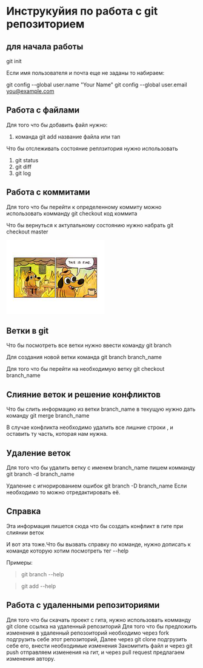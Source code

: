 # Инструкуйия по работа с git репозиторием

## для начала работы 
git init

Если имя пользователя и почта еще не заданы то набираем:

git config --global user.name "Your Name"
    git config --global user.email you@example.com

## Работа с файлами
Для того что бы добавить файл нужно:
1. команда git add название файла или тап

Что бы отслеживать состояние реплзитория нужно использовать 
1. git status 
2. git diff
3. git log

## Работа с коммитами 
Для того что бы перейти к определенному коммиту можно использовать комманду git checkout код коммита

Что бы вернуться к актулальному состоянию нужно набрать git checkout master

![error](qwer.jpeg)




## Ветки в git

Что бы посмотреть все ветки нужно ввести команду git branch

Для создания новой ветки команда git branch branch_name

Для того что бы перейти на необходимую ветку 
git checkout branch_name

## Слияние веток и решение конфликтов 

Что бы слить информацию из ветки branch_name в текущую нужно дать команду git merge branch_name

В случае конфликта необходимо удалить все лишние строки , и оставить ту часть, которая нам нужна.



## Удаление веток
Для того что бы удалить ветку с именем branch_name 
пишем комманду git branch -d branch_name

Удаление с игнорированием ошибок git branch -D branch_name
Если необходимо то можно отредактировать её.


## Справка 
 
Эта информация пишется сюда что бы создать конфликт в гите при слиянии веток 

И вот эта тоже.Что бы вызвать справку по команде, нужно дописать к команде которую хотим посмотреть тег --help


Примеры:

> git branch --help

> git add --help

## Работа с удаленными репозиториями 

Для того что бы скачать проект с гита, нужно использовать комманду git clone ссылка на удаленный репозиторий 
Для того что бы предложить изменения в удаленный репозоиторий необходимо через fork подгрузить себе этот репозиторий,
Далее через git clone подгрузить себе его, внести необходимые изменения
Закомитить файл и через git push отправляем изменения на гит, и через  pull request предлагаем изменения автору.
